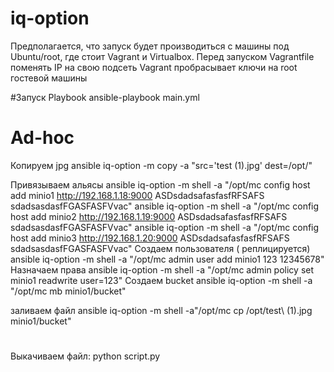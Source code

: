 # iq-option

Предполагается, что запуск будет производиться с машины под Ubuntu/root, где стоит Vagrant и Virtualbox.
Перед запуском Vagrantfile поменять IP на свою подсеть
Vagrant пробрасывает ключи на root гостевой машины

#Запуск Playbook
ansible-playbook main.yml

# Ad-hoc

Копируем jpg
ansible iq-option -m copy -a "src='test (1).jpg' dest=/opt/"

Привязываем альясы
ansible iq-option -m shell -a "/opt/mc config host add  minio1 http://192.168.1.18:9000  ASDsdadsafasfasfRFSAFS sdadsasdasfFGASFASFVvac"
ansible iq-option -m shell -a "/opt/mc config host add  minio2 http://192.168.1.19:9000  ASDsdadsafasfasfRFSAFS sdadsasdasfFGASFASFVvac"
ansible iq-option -m shell -a "/opt/mc config host add  minio3 http://192.168.1.20:9000  ASDsdadsafasfasfRFSAFS sdadsasdasfFGASFASFVvac"
Создаем пользователя ( реплицируется)
ansible iq-option -m shell -a "/opt/mc admin user add minio1 123 12345678" 
Назначаем права
ansible iq-option -m shell -a "/opt/mc admin policy set minio1 readwrite user=123"
Создаем bucket
ansible iq-option -m shell -a "/opt/mc mb minio1/bucket"

заливаем файл
ansible iq-option -m shell -a"/opt/mc cp /opt/test\ \(1\).jpg minio1/bucket"

#
Выкачиваем файл:
python script.py
